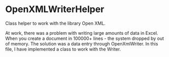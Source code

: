 # OpenXMLWriterHelper
Class helper to work with the library Open XML.

At work, there was a problem with writing large amounts of data in Excel. When you create a document in 100000+ lines - the system dropped by out of memory. The solution was a data entry through OpenXmlWriter.
In this file, I have implemented a class to work with the Writer.
